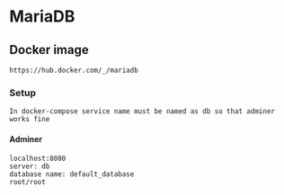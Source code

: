 # MariaDB

## Docker image
```
https://hub.docker.com/_/mariadb
```

### Setup
```
In docker-compose service name must be named as db so that adminer works fine
```

#### Adminer
```  
localhost:8080
server: db
database name: default_database
root/root 
```